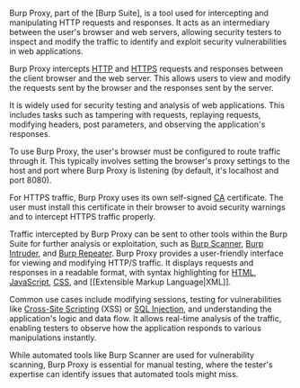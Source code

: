 Burp Proxy, part of the [Burp Suite], is a tool used for intercepting and manipulating HTTP requests and responses. It acts as an intermediary between the user's browser and web servers, allowing security testers to inspect and modify the traffic to identify and exploit security vulnerabilities in web applications.

Burp Proxy intercepts [HTTP](../web/http.md) and [HTTPS](../web/https.md) requests and responses between the client browser and the web server. This allows users to view and modify the requests sent by the browser and the responses sent by the server.

It is widely used for security testing and analysis of web applications. This includes tasks such as tampering with requests, replaying requests, modifying headers, post parameters, and observing the application's responses.

To use Burp Proxy, the user's browser must be configured to route traffic through it. This typically involves setting the browser's proxy settings to the host and port where Burp Proxy is listening (by default, it's localhost and port 8080).

For HTTPS traffic, Burp Proxy uses its own self-signed [CA](../web/cas.md) certificate. The user must install this certificate in their browser to avoid security warnings and to intercept HTTPS traffic properly.

Traffic intercepted by Burp Proxy can be sent to other tools within the Burp Suite for further analysis or exploitation, such as [Burp Scanner](../tools/scanner.md), [Burp Intruder](../tools/intrude.md), and [Burp Repeater](../tools/repeater.md). Burp Proxy provides a user-friendly interface for viewing and modifying HTTP/S traffic. It displays requests and responses in a readable format, with syntax highlighting for [HTML](../web/html.md), [JavaScript](../programming/js.md), [CSS](../programming/css.md), and [[Extensible Markup Language|XML]].

Common use cases include modifying sessions, testing for vulnerabilities like [Cross-Site Scripting](../web/xss.md) (XSS) or [SQL Injection](../security/sqli.md), and understanding the application's logic and data flow. It allows real-time analysis of the traffic, enabling testers to observe how the application responds to various manipulations instantly.

While automated tools like Burp Scanner are used for vulnerability scanning, Burp Proxy is essential for manual testing, where the tester's expertise can identify issues that automated tools might miss.

